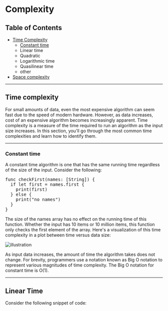 # Complexity
## Table of Contents
* [Time Complexity](#Time-complexity)
    * [Constant time](#Constant-time)
    * Linear time
    * Quadratic 
    * Logarithmic time
    * Quasilinear time
    * other
* [Space complexity](#Space-complexity)

***

## Time complexity  
For small amounts of data, even the most expensive algorithm can seem fast due to the speed of modern hardware. However, as data increases, cost of an expensive algorithm becomes increasingly apparent. Time complexity is a measure of the time required to run an algorithm as the input size increases. In this section, you'll go through the most common time complexities and learn how to identify them.

***

### Constant time
A constant time algorithm is one that has the same running time regardless of the size of the input. Consider the following:

<pre>
func checkFirst(names: [String]) {
  if let first = names.first {
    print(first)
  } else {
    print("no names")
  }
}
</pre>

The size of the names array has no effect on the running time of this function. Whether the input has 10 items or 10 million items, this function only checks the first element of the array. Here's a visualization of this time complexity in a plot between time versus data size:

![illustration](source/img1) 

As input data increases, the amount of time the algorithm takes does not change.
For brevity, programmers use a notation known as Big O notation to represent various magnitudes of time complexity. The Big O notation for constant time is O(1).

***

## Linear Time
Consider the following snippet of code: 

